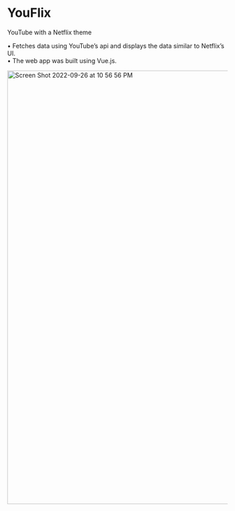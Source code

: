 # YouFlix
YouTube with a Netflix theme

• Fetches data using YouTube’s api and displays the data similar to Netflix’s UI. <br>
• The web app was built using Vue.js.

<img width="991" alt="Screen Shot 2022-09-26 at 10 56 56 PM" src="https://user-images.githubusercontent.com/39609959/193970899-5fc019b5-8de5-4029-809b-f822f102cd8c.png">
